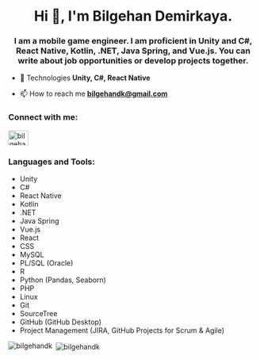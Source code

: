 <h1 align="center">Hi 👋, I'm Bilgehan Demirkaya. </h1>
<h3 align="center">I am a mobile game engineer. I am proficient in Unity and C#, React Native, Kotlin, .NET, Java Spring, and Vue.js. You can write about job opportunities or develop projects together.</h3>

- 💬 Technologies **Unity, C#, React Native**

- 📫 How to reach me **bilgehandk@gmail.com**

<h3 align="left">Connect with me:</h3>
<p align="left">
<a href="https://linkedin.com/in/bilgehan-demirkaya" target="blank"><img align="center" src="https://raw.githubusercontent.com/rahuldkjain/github-profile-readme-generator/master/src/images/icons/Social/linked-in-alt.svg" alt="bilgehan-demirkaya" height="30" width="40" /></a>
</p>

<h3>Languages and Tools:</h3>
<ul>
    <li>Unity</li>
    <li>C#</li>
    <li>React Native</li>
    <li>Kotlin</li>
    <li>.NET</li>
    <li>Java Spring</li>
    <li>Vue.js</li>
    <li>React</li>
    <li>CSS</li>
    <li>MySQL</li>
    <li>PL/SQL (Oracle)</li>
    <li>R</li>
    <li>Python (Pandas, Seaborn)</li>
    <li>PHP</li>
    <li>Linux</li>
    <li>Git</li>
    <li>SourceTree</li>
    <li>GitHub (GitHub Desktop)</li>
    <li>Project Management (JIRA, GitHub Projects for Scrum & Agile)</li>
</ul>

<p><img align="left" src="https://github-readme-stats.vercel.app/api/top-langs?username=bilgehandk&show_icons=true&locale=en&layout=compact" alt="bilgehandk" /></p>

<p>&nbsp;<img align="center" src="https://github-readme-stats.vercel.app/api?username=bilgehandk&show_icons=true&locale=en" alt="bilgehandk" /></p>
